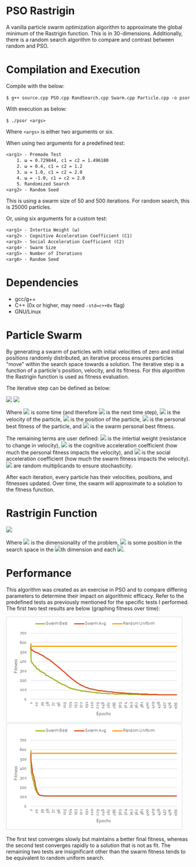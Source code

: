 # PSO Rastrigin

A vanilla particle swarm optimization algorithm to approximate the global minimum of the Rastrigin function. This is in 30-dimensions. Additionally, there is a random search algorithm to compare and contrast between random and PSO.

# Compilation and Execution

Compile with the below:

`$ g++ source.cpp PSO.cpp RandSearch.cpp Swarm.cpp Particle.cpp -o psor`

With execution as below:

`$ ./psor <args>`

Where `<args>` is either two arguments or six.

When using two arguments for a predefined test:

```
<arg1> - Premade Test
    1. ω = 0.729844, c1 = c2 = 1.496180
    2. ω = 0.4, c1 = c2 = 1.2
    3. ω = 1.0, c1 = c2 = 2.0
    4. ω = -1.0, c1 = c2 = 2.0
    5. Randomized Search
<arg2> - Random Seed
```

This is using a swarm size of 50 and 500 iterations. For random search, this is 25000 particles.

Or, using six arguments for a custom test:

```
<arg1> - Intertia Weight (ω)
<arg2> - Cognitive Acceleration Coefficient (C1)
<arg3> - Social Acceleration Coefficient (C2)
<arg4> - Swarm Size
<arg5> - Number of Iterations
<arg6> - Random Seed
```

# Dependencies

- gcc/g++
- C++ (0x or higher, may need `-std=c++0x` flag)
- GNU/Linux

# Particle Swarm

By generating a swarm of particles with initial velocities of zero and initial positions randomly distributed, an iterative process ensures particles "move" within the search space towards a solution. The iterative step is a function of a particle's position, velocity, and its fitness. For this algorithm the Rastrigin function is used as fitness evaluation.

The iterative step can be defined as below:

<img src="https://latex.codecogs.com/png.latex?p_i%28t&plus;1%29%20%3D%20p_i%28t%29%20&plus;%20v_i%28t&plus;1%29"/>
<img src="https://latex.codecogs.com/png.latex?v_i%28t&plus;1%29%20%3D%20%5Comega%20v_i%28t%29%20&plus;%20c_1%20r_1%28y%28t%29%20-%20x_i%28t%29%29%20&plus;%20c_2%20r_2%28%5Chat%7By%7D%28t%29-x_i%28t%29%29"/>

Where <img src="https://latex.codecogs.com/png.latex?t"/> is some time (and therefore <img src="https://latex.codecogs.com/png.latex?t+1"/> is the next time step), <img src="https://latex.codecogs.com/png.latex?v"/> is the velocity of the particle, <img src="https://latex.codecogs.com/png.latex?p"/> is the position of the particle, <img src="https://latex.codecogs.com/png.latex?y"/> is the personal best fitness of the particle, and <img src="https://latex.codecogs.com/png.latex?%5Chat%7By%7D"/> is the swarm personal best fitness.

The remaining terms are user defined: <img src="https://latex.codecogs.com/png.latex?\omega"/> is the intertial weight (resistance to change in velocity), <img src="https://latex.codecogs.com/png.latex?c_1"/> is the cognitive acceleration coefficient (how much the personal fitness impacts the velocity), and <img src="https://latex.codecogs.com/png.latex?c_2"/> is the social acceleration coefficient (how much the swarm fitness impacts the velocity). <img src="https://latex.codecogs.com/png.latex?r_1,r_2"/> are random multiplicands to ensure stochasticity.

After each iteration, every particle has their velocities, positions, and fitnesses updated. Over time, the swarm will approximate to a solution to the fitness function.

# Rastrigin Function

<img src="https://latex.codecogs.com/png.latex?f%28x%29%20%3D%2010n_x%20&plus;%20%5Csum%5E%7Bn_x%7D_%7Bi%3D1%7D%20%28x_i%5E2%20-%2010%5Ccos%7B%282%5Cpi%20x_i%29%7D%29"/>

Where <img src="https://latex.codecogs.com/png.latex?n_x"/> is the dimensionality of the problem, <img src="https://latex.codecogs.com/png.latex?x_i"/> is some position in the search space in the <img src="https://latex.codecogs.com/png.latex?i"/>th dimension and each <img src="https://latex.codecogs.com/png.latex?x_i%20%5Cin%20%5B-5.12%2C%205.12%5D">.

# Performance

This algorithm was created as an exercise in PSO and to compare differing parameters to determine their impact on algorithmic efficacy. Refer to the predefined tests as previously mentioned for the specific tests I performed. The first two test results are below (graphing fitness over time):

<img src="https://github.com/stratzilla/pso-rastrigin/blob/master/img/test1.png"/> <img src="https://github.com/stratzilla/pso-rastrigin/blob/master/img/test2.png"/>

The first test converges slowly but maintains a better final fitness, whereas the second test converges rapidly to a solution that is not as fit. The remaining two tests are insignificant other than the swarm fitness tends to be equivalent to random uniform search.
